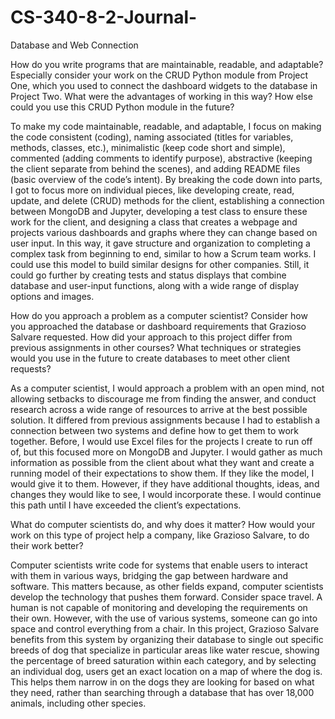 # CS-340-8-2-Journal-
Database and Web Connection

How do you write programs that are maintainable, readable, and adaptable? Especially consider your work on the CRUD Python module from Project One, which you used to connect the dashboard widgets to the database in Project Two. What were the advantages of working in this way? How else could you use this CRUD Python module in the future?

  To make my code maintainable, readable, and adaptable, I focus on making the code consistent (coding), naming associated (titles for variables, methods, classes, etc.), minimalistic (keep code short and simple), commented (adding comments to identify purpose), abstractive (keeping the client separate from behind the scenes), and adding README files (basic overview of the code’s intent). By breaking the code down into parts, I got to focus more on individual pieces, like developing create, read, update, and delete (CRUD) methods for the client, establishing a connection between MongoDB and Jupyter, developing a test class to ensure these work for the client, and designing a class that creates a webpage and projects various dashboards and graphs where they can change based on user input. In this way, it gave structure and organization to completing a complex task from beginning to end, similar to how a Scrum team works. I could use this model to build similar designs for other companies. Still, it could go further by creating tests and status displays that combine database and user-input functions, along with a wide range of display options and images.   

How do you approach a problem as a computer scientist? Consider how you approached the database or dashboard requirements that Grazioso Salvare requested. How did your approach to this project differ from previous assignments in other courses? What techniques or strategies would you use in the future to create databases to meet other client requests? 

  As a computer scientist, I would approach a problem with an open mind, not allowing setbacks to discourage me from finding the answer, and conduct research across a wide range of resources to arrive at the best possible solution. It differed from previous assignments because I had to establish a connection between two systems and define how to get them to work together. Before, I would use Excel files for the projects I create to run off of, but this focused more on MongoDB and Jupyter. I would gather as much information as possible from the client about what they want and create a running model of their expectations to show them. If they like the model, I would give it to them. However, if they have additional thoughts, ideas, and changes they would like to see, I would incorporate these. I would continue this path until I have exceeded the client’s expectations. 

What do computer scientists do, and why does it matter? How would your work on this type of project help a company, like Grazioso Salvare, to do their work better?

  Computer scientists write code for systems that enable users to interact with them in various ways, bridging the gap between hardware and software. This matters because, as other fields expand, computer scientists develop the technology that pushes them forward. Consider space travel. A human is not capable of monitoring and developing the requirements on their own. However, with the use of various systems, someone can go into space and control everything from a chair. In this project, Grazioso Salvare benefits from this system by organizing their database to single out specific breeds of dog that specialize in particular areas like water rescue, showing the percentage of breed saturation within each category, and by selecting an individual dog, users get an exact location on a map of where the dog is. This helps them narrow in on the dogs they are looking for based on what they need, rather than searching through a database that has over 18,000 animals, including other species. 
